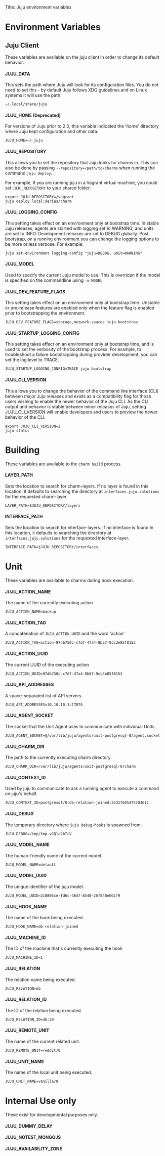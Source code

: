 Title: Juju environment variables  

<!---
Curated list of variables generated by running this against juju-core:

grep -r JUJU_ * | perl -ne 'if (/(JUJU_[A-Z_]+)/) { print "$1\n"; }'|sort | uniq

Use header tags so we can link to these variables individually.
--->

# Environment Variables

## Juju Client

These variables are available on the juju client in order to change its default
behavior.


#### JUJU_DATA

This sets the path where Juju will look for its configuration files. You do not
need to set this - by default Juju follows XDG guidelines and on Linux systems
it will use the path:

```no-highlight
~/.local/share/juju
```

#### JUJU_HOME (Deprecated)

For versions of Juju prior to 2.0, this variable indicated the 'home' directory
where Juju kept configuration and other data.

```
JUJU_HOME=~/.juju
```

#### JUJU_REPOSITORY

This allows you to set the repository that Juju looks for charms in. This can
also be done by passing `--repository=/path/to/charms` when running the command
`juju deploy`.

For example, if you are running juju in a Vagrant virtual machine, you could
set `JUJU_REPOSITORY` to your shared folder:

```
export JUJU_REPOSITORY=/vagrant
juju deploy local:series/charm
```

#### JUJU_LOGGING_CONFIG

This setting takes effect on an environment only at bootstrap time. In stable
Juju releases, agents are started with logging set to WARNING, and units are set
to INFO. Development releases are set to DEBUG globally. Post bootstrap, on a
running environment you can change the logging options to be more or less
verbose. For example:

```
juju set-environment logging-config "juju=DEBUG; unit=WARNING"
```

#### JUJU_MODEL

Used to specify the current Juju model to use. This is overriden if the model 
is specified on the commandline using `-m MODEL`

#### JUJU_DEV_FEATURE_FLAGS

This setting takes effect on an environment only at bootstrap time. Unstable
or pre-release features are enabled only when the feature flag is enabled prior
to bootstrapping the environment.

```
JUJU_DEV_FEATURE_FLAGS=storage,network-spaces juju bootstrap
```

#### JUJU_STARTUP_LOGGING_CONFIG

This setting takes effect on an environment only at bootstrap time, and is
used to set the verbosity of the bootstrap process. For example, to troubleshoot
a failure bootstrapping during provider development, you can set the log level
to TRACE.
```
JUJU_STARTUP_LOGGING_CONFIG=TRACE juju bootstrap
```

#### JUJU_CLI_VERSION

This allows you to change the behavior of the command line interface (CLI)
between major Juju releases and exists as a compatibility flag for those users
wishing to enable the newer behavior of the Juju CLI. As the CLI output and
behavior is stable between minor releases of Juju, setting JUJU_CLI_VERSION
will enable developers and users to preview the newer behavior of the CLI.

```
export JUJU_CLI_VERSION=2
juju status
```

# Building

These variables are available to the `charm build` process.

#### LAYER_PATH

Sets the location to search for charm-layers. If
no layer is found in this location, it defaults to searching the directory
at `interfaces.juju.solutions` for the requested charm-layer.

```
LAYER_PATH=$JUJU_REPOSITORY/layers
```

#### INTERFACE_PATH

Sets the location to search for interface-layers. If
no interface is found in this location, it defaults to searching the directory
at `interfaces.juju.solutions` for the requested interface-layer.


```
INTERFACE_PATH=$JUJU_REPOSITORY/interfaces
```


# Unit

These variables are available to charms during hook execution.

#### JUJU_ACTION_NAME

The name of the currently executing action
```
JUJU_ACTION_NAME=backup
```

#### JUJU_ACTION_TAG

A concatenation of `JUJU_ACTION_UUID` and the word 'action'

```
JUJU_ACTION_TAG=action-97db750c-c7d7-47a4-8b57-9cc3e85f8153
```

#### JUJU_ACTION_UUID

The current UUID of the executing action
```
JUJU_ACTION_UUID=97db750c-c7d7-47a4-8b57-9cc3e85f8153
```

#### JUJU_API_ADDRESSES

A space-separated list of API servers.
```
JUJU_API_ADDRESSES=10.10.10.1:17070
```

#### JUJU_AGENT_SOCKET

The socket that the Unit Agent uses to communicate with individual Units.
```
JUJU_AGENT_SOCKET=@/var/lib/juju/agents/unit-postgresql-0/agent.socket
```

#### JUJU_CHARM_DIR

The path to the currently executing charm directory.
```
JUJU_CHARM_DIR=/var/lib/juju/agents/unit-postgresql-0/charm
```

#### JUJU_CONTEXT_ID

Used by juju to communicate to ask a running agent to execute a command on juju's behalf.
```
JUJU_CONTEXT_ID=postgresql/0:db-relation-joined:34317605475203611
```

#### JUJU_DEBUG

The temporary directory where `juju debug-hooks` is spawned from.
```
JUJU_DEBUG=/tmp/tmp.vGQlc2bTcV
```

#### JUJU_MODEL_NAME

The human-friendly name of the current model.
```
JUJU_MODEL_NAME=default
```

#### JUJU_MODEL_UUID

The unique identifier of the juju model.
```
JUJU_MODEL_UUID=2c0896ce-fd6c-4647-8540-26f848e061f9
```

#### JUJU_HOOK_NAME

The name of the hook being executed.
```
JUJU_HOOK_NAME=db-relation-joined
```

#### JUJU_MACHINE_ID

The ID of the machine that's currently executing the hook
```
JUJU_MACHINE_ID=1
```

#### JUJU_RELATION

The relation name being executed.
```
JUJU_RELATION=db
```

#### JUJU_RELATION_ID

The ID of the relation being executed.
```
JUJU_RELATION_ID=db:20
```

#### JUJU_REMOTE_UNIT

The name of the current related unit.
```
JUJU_REMOTE_UNIT=reddit/0
```

#### JUJU_UNIT_NAME

The name of the local unit being executed.
```
JUJU_UNIT_NAME=vanilla/0
```


# Internal Use only

These exist for developmental purposes only.

#### JUJU_DUMMY_DELAY
#### JUJU_NOTEST_MONGOJS
#### JUJU_AVAILABILITY_ZONE
